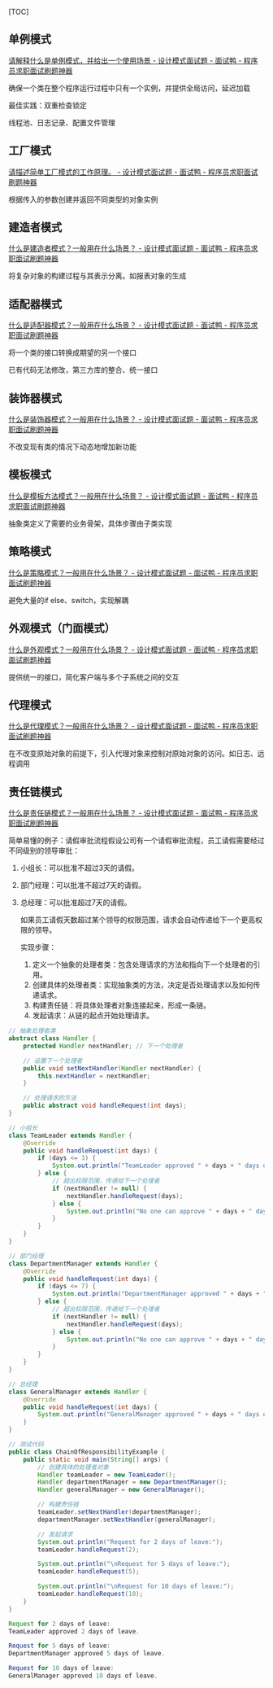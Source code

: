 [TOC]



## 单例模式

[请解释什么是单例模式，并给出一个使用场景 - 设计模式面试题 - 面试鸭 - 程序员求职面试刷题神器](https://www.mianshiya.com/bank/1801559627969929217/question/1801818689919852545)

确保一个类在整个程序运行过程中只有一个实例，并提供全局访问，延迟加载

最佳实践：双重检查锁定

线程池、日志记录、配置文件管理





## 工厂模式

[请描述简单工厂模式的工作原理。 - 设计模式面试题 - 面试鸭 - 程序员求职面试刷题神器](https://www.mianshiya.com/bank/1801559627969929217/question/1802171196621791233)

根据传入的参数创建并返回不同类型的对象实例



## 建造者模式

[什么是建造者模式？一般用在什么场景？ - 设计模式面试题 - 面试鸭 - 程序员求职面试刷题神器](https://www.mianshiya.com/bank/1801559627969929217/question/1802171325634387970)

将复杂对象的构建过程与其表示分离。如报表对象的生成

## 适配器模式

[什么是适配器模式？一般用在什么场景？ - 设计模式面试题 - 面试鸭 - 程序员求职面试刷题神器](https://www.mianshiya.com/bank/1801559627969929217/question/1802171589225422850#heading-0)

将一个类的接口转换成期望的另一个接口

已有代码无法修改，第三方库的整合、统一接口

## 装饰器模式

[什么是装饰器模式？一般用在什么场景？ - 设计模式面试题 - 面试鸭 - 程序员求职面试刷题神器](https://www.mianshiya.com/bank/1801559627969929217/question/1803766849256890369#heading-0)

不改变现有类的情况下动态地增加新功能

## 模板模式

[什么是模板方法模式？一般用在什么场景？ - 设计模式面试题 - 面试鸭 - 程序员求职面试刷题神器](https://www.mianshiya.com/bank/1801559627969929217/question/1802939152477790209)

抽象类定义了需要的业务骨架，具体步骤由子类实现

## 策略模式

[什么是策略模式？一般用在什么场景？ - 设计模式面试题 - 面试鸭 - 程序员求职面试刷题神器](https://www.mianshiya.com/bank/1801559627969929217/question/1803305303140720641)

避免大量的if else、switch，实现解耦

## 外观模式（门面模式）

[什么是外观模式？一般用在什么场景？ - 设计模式面试题 - 面试鸭 - 程序员求职面试刷题神器](https://www.mianshiya.com/bank/1801559627969929217/question/1802557443223658498)

提供统一的接口，简化客户端与多个子系统之间的交互



## 代理模式

[什么是代理模式？一般用在什么场景？ - 设计模式面试题 - 面试鸭 - 程序员求职面试刷题神器](https://www.mianshiya.com/bank/1801559627969929217/question/1802557695141945346)

在不改变原始对象的前提下，引入代理对象来控制对原始对象的访问。如日志、远程调用



## 责任链模式

[什么是责任链模式？一般用在什么场景？ - 设计模式面试题 - 面试鸭 - 程序员求职面试刷题神器](https://www.mianshiya.com/bank/1801559627969929217/question/1803305518413373442#heading-7)

简单易懂的例子：请假审批流程假设公司有一个请假审批流程，员工请假需要经过不同级别的领导审批：

1. 小组长：可以批准不超过3天的请假。

2. 部门经理：可以批准不超过7天的请假。

3. 总经理：可以批准超过7天的请假。

   如果员工请假天数超过某个领导的权限范围，请求会自动传递给下一个更高权限的领导。

   

   实现步骤：

   1. 定义一个抽象的处理者类：包含处理请求的方法和指向下一个处理者的引用。
   2. 创建具体的处理者类：实现抽象类的方法，决定是否处理请求以及如何传递请求。
   3. 构建责任链：将具体处理者对象连接起来，形成一条链。
   4. 发起请求：从链的起点开始处理请求。

```java
// 抽象处理者类
abstract class Handler {
    protected Handler nextHandler; // 下一个处理者

    // 设置下一个处理者
    public void setNextHandler(Handler nextHandler) {
        this.nextHandler = nextHandler;
    }

    // 处理请求的方法
    public abstract void handleRequest(int days);
}

// 小组长
class TeamLeader extends Handler {
    @Override
    public void handleRequest(int days) {
        if (days <= 3) {
            System.out.println("TeamLeader approved " + days + " days of leave.");
        } else {
            // 超出权限范围，传递给下一个处理者
            if (nextHandler != null) {
                nextHandler.handleRequest(days);
            } else {
                System.out.println("No one can approve " + days + " days of leave.");
            }
        }
    }
}

// 部门经理
class DepartmentManager extends Handler {
    @Override
    public void handleRequest(int days) {
        if (days <= 7) {
            System.out.println("DepartmentManager approved " + days + " days of leave.");
        } else {
            // 超出权限范围，传递给下一个处理者
            if (nextHandler != null) {
                nextHandler.handleRequest(days);
            } else {
                System.out.println("No one can approve " + days + " days of leave.");
            }
        }
    }
}

// 总经理
class GeneralManager extends Handler {
    @Override
    public void handleRequest(int days) {
        System.out.println("GeneralManager approved " + days + " days of leave.");
    }
}

// 测试代码
public class ChainOfResponsibilityExample {
    public static void main(String[] args) {
        // 创建具体的处理者对象
        Handler teamLeader = new TeamLeader();
        Handler departmentManager = new DepartmentManager();
        Handler generalManager = new GeneralManager();

        // 构建责任链
        teamLeader.setNextHandler(departmentManager);
        departmentManager.setNextHandler(generalManager);

        // 发起请求
        System.out.println("Request for 2 days of leave:");
        teamLeader.handleRequest(2);

        System.out.println("\nRequest for 5 days of leave:");
        teamLeader.handleRequest(5);

        System.out.println("\nRequest for 10 days of leave:");
        teamLeader.handleRequest(10);
    }
}
```

```java
Request for 2 days of leave:
TeamLeader approved 2 days of leave.

Request for 5 days of leave:
DepartmentManager approved 5 days of leave.

Request for 10 days of leave:
GeneralManager approved 10 days of leave.
```

